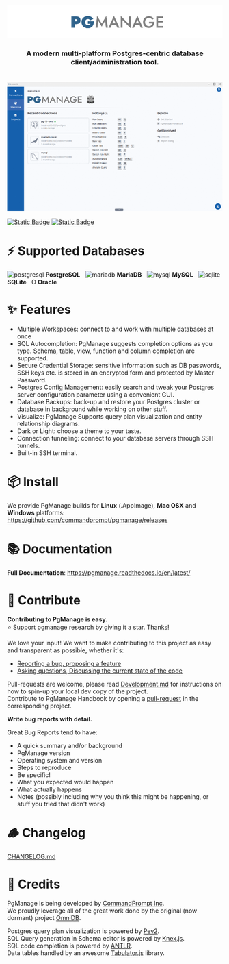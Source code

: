 ![PgManage Banner](/artwork/readme_banner.png)
<h3 align="center" >
  <strong>A modern multi-platform Postgres-centric database client/administration tool. </strong><br /><br />
</h3>

![PgManage Showcase](/artwork/showcase.gif)  

[![Static Badge](https://img.shields.io/badge/DOWNLOAD-geen?style=for-the-badge&logo=github&logoColor=white&color=green)](https://github.com/commandprompt/pgmanage/releases)
[![Static Badge](https://img.shields.io/badge/DISCORD-grey?style=for-the-badge&logo=discord&logoColor=white&color=%235865F2)](https://discord.com/channels/710918545906597938/1077284441279443054)

# ⚡ Supported Databases
<img src="https://cdn.simpleicons.org/postgresql/000/fff#1" alt="postgresql" width=19 height=19> **PostgreSQL**
&nbsp;&nbsp;<img src="https://cdn.simpleicons.org/mariadb/000/fff#1" alt="mariadb" width=19 height=19> **MariaDB**
&nbsp;&nbsp;<img src="https://cdn.simpleicons.org/mysql/000/fff#1" alt="mysql" width=19 height=19> **MySQL**
&nbsp;&nbsp;<img src="https://cdn.simpleicons.org/sqlite/000/fff#1" alt="sqlite" width=19 height=19> **SQLite**
&nbsp;&nbsp;O **Oracle**

# ✨ Features
* Multiple Workspaces: connect to and work with multiple databases at once
* SQL Autocompletion: PgManage suggests completion options as you type. Schema, table, view, function and column completion are supported.
* Secure Credential Storage: sensitive information such as DB passwords, SSH keys etc. is stored in an encrypted form and protected by Master Password.
* Postgres Config Management: easily search and tweak your Postgres server configuration parameter using a convenient GUI.
* Database Backups: back-up and restore your Postgres cluster or database in background while working on other stuff.
* Visualize: PgManage Supports query plan visualization and entity relationship diagrams.
* Dark or Light: choose a theme to your taste.
* Connection tunneling: connect to your database servers through SSH tunnels.
* Built-in SSH terminal.

# 📦 Install
We provide PgManage builds for **Linux** (.AppImage), **Mac OSX** and **Windows** platforms: https://github.com/commandprompt/pgmanage/releases

# 📚 Documentation
**Full Documentation**: https://pgmanage.readthedocs.io/en/latest/

# 🧩 Contribute
**Contributing to PgManage is easy.**  
⭐ Support pgmanage research by giving it a star. Thanks!

We love your input! We want to make contributing to this project as easy and
transparent as possible, whether it's:
- [Reporting a bug, proposing a feature](https://github.com/commandprompt/pgmanage/issues/new)
- [Asking questions, Discussing the current state of the code](https://github.com/commandprompt/pgmanage/discussions/new)

Pull-requests are welcome, please read [Development.md](DEVELOPMENT.MD) for instructions on how to spin-up your local dev copy of the project.  
Contribute to PgManage Handbook by opening a [pull-request](https://github.com/commandprompt/pgmanage-docs/pulls) in the corresponding project.  

**Write bug reports with detail.**

Great Bug Reports tend to have:
* A quick summary and/or background
* PgManage version
* Operating system and version
* Steps to reproduce
* Be specific!
* What you expected would happen
* What actually happens
* Notes (possibly including why you think this might be happening, or stuff you tried that didn't work)

# 🪵 Changelog
[CHANGELOG.md](CHANGELOG.md)

# 🍰 Credits
PgManage is being developed by [CommandPrompt Inc](https://www.commandprompt.com/).  
We proudly leverage all of the great work done by the original (now dormant) project [OmniDB](https://github.com/OmniDB/OmniDB).  

Postgres query plan visualization is powered by [Pev2](https://github.com/dalibo/pev2).  
SQL Query generation in Schema editor is powered by [Knex.js](https://knexjs.org).  
SQL code completion is powered by [ANTLR](https://www.antlr.org/).  
Data tables handled by an awesome [Tabulator.js](https://tabulator.info/) library.  
